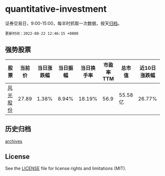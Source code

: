 # quantitative-investment

证券交易日，9:00-15:00，每半时抓取一次数据，按天[归档](archives)。

`更新时间：2022-08-22 12:46:15 +0800`

## 强势股票

|股票|当前价|当日涨跌幅|当日振幅|当日换手率|市盈率TTM|总市值|近10日涨跌幅|
|----|----|----|----|----|----|----|----|
|[风光股份](https://xueqiu.com/S/SZ301100)|27.89|1.38%|8.94%|18.19%|56.9|55.58亿|26.77%|

## 历史归档

[archives](archives)

## License

See the [LICENSE](LICENSE) file for license rights and limitations (MIT).